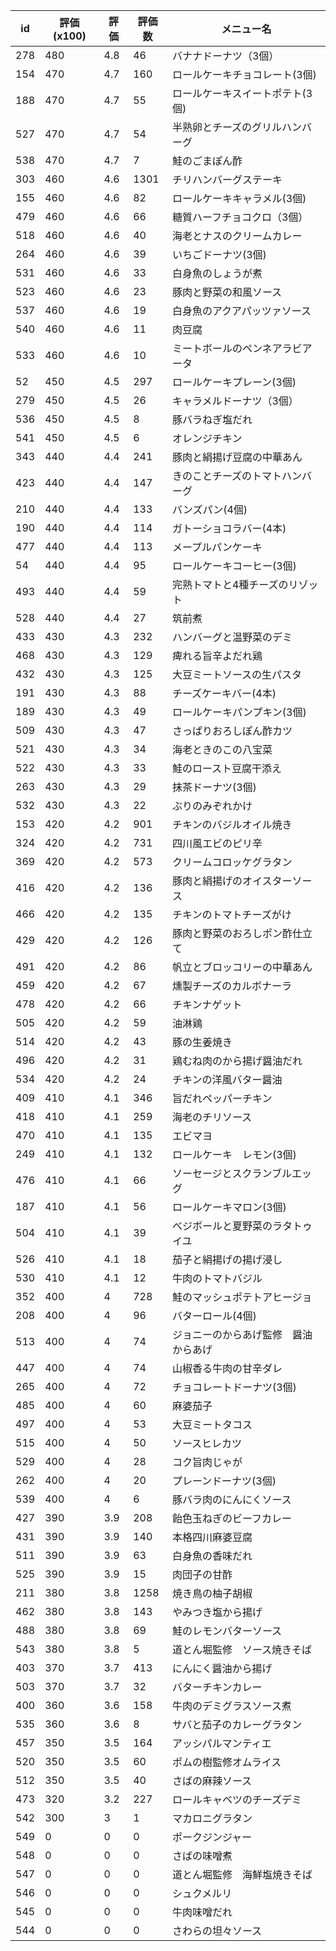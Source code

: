 | id | 評価(x100) | 評価 | 評価数 | メニュー名 |
| -- | ---------- | ---- | ------ | ---------- |
| 278 | 480 | 4.8 | 46 | バナナドーナツ（3個） |
| 154 | 470 | 4.7 | 160 | ロールケーキチョコレート(3個) |
| 188 | 470 | 4.7 | 55 | ロールケーキスイートポテト(3個) |
| 527 | 470 | 4.7 | 54 | 半熟卵とチーズのグリルハンバーグ |
| 538 | 470 | 4.7 | 7 | 鮭のごまぽん酢 |
| 303 | 460 | 4.6 | 1301 | チリハンバーグステーキ |
| 155 | 460 | 4.6 | 82 | ロールケーキキャラメル(3個) |
| 479 | 460 | 4.6 | 66 | 糖質ハーフチョコクロ（3個） |
| 518 | 460 | 4.6 | 40 | 海老とナスのクリームカレー |
| 264 | 460 | 4.6 | 39 | いちごドーナツ(3個) |
| 531 | 460 | 4.6 | 33 | 白身魚のしょうが煮 |
| 523 | 460 | 4.6 | 23 | 豚肉と野菜の和風ソース |
| 537 | 460 | 4.6 | 19 | 白身魚のアクアパッツァソース |
| 540 | 460 | 4.6 | 11 | 肉豆腐 |
| 533 | 460 | 4.6 | 10 | ミートボールのペンネアラビアータ |
| 52 | 450 | 4.5 | 297 | ロールケーキプレーン(3個) |
| 279 | 450 | 4.5 | 26 | キャラメルドーナツ（3個） |
| 536 | 450 | 4.5 | 8 | 豚バラねぎ塩だれ |
| 541 | 450 | 4.5 | 6 | オレンジチキン |
| 343 | 440 | 4.4 | 241 | 豚肉と絹揚げ豆腐の中華あん |
| 423 | 440 | 4.4 | 147 | きのことチーズのトマトハンバーグ |
| 210 | 440 | 4.4 | 133 | バンズパン(4個) |
| 190 | 440 | 4.4 | 114 | ガトーショコラバー(4本) |
| 477 | 440 | 4.4 | 113 | メープルパンケーキ |
| 54 | 440 | 4.4 | 95 | ロールケーキコーヒー(3個) |
| 493 | 440 | 4.4 | 59 | 完熟トマトと4種チーズのリゾット |
| 528 | 440 | 4.4 | 27 | 筑前煮 |
| 433 | 430 | 4.3 | 232 | ハンバーグと温野菜のデミ |
| 468 | 430 | 4.3 | 129 | 痺れる旨辛よだれ鶏 |
| 432 | 430 | 4.3 | 125 | 大豆ミートソースの生パスタ |
| 191 | 430 | 4.3 | 88 | チーズケーキバー(4本) |
| 189 | 430 | 4.3 | 49 | ロールケーキパンプキン(3個) |
| 509 | 430 | 4.3 | 47 | さっぱりおろしぽん酢カツ |
| 521 | 430 | 4.3 | 34 | 海老ときのこの八宝菜 |
| 522 | 430 | 4.3 | 33 | 鮭のロースト豆腐干添え |
| 263 | 430 | 4.3 | 29 | 抹茶ドーナツ(3個) |
| 532 | 430 | 4.3 | 22 | ぶりのみぞれかけ |
| 153 | 420 | 4.2 | 901 | チキンのバジルオイル焼き |
| 324 | 420 | 4.2 | 731 | 四川風エビのピリ辛 |
| 369 | 420 | 4.2 | 573 | クリームコロッケグラタン |
| 416 | 420 | 4.2 | 136 | 豚肉と絹揚げのオイスターソース |
| 466 | 420 | 4.2 | 135 | チキンのトマトチーズがけ |
| 429 | 420 | 4.2 | 126 | 豚肉と野菜のおろしポン酢仕立て |
| 491 | 420 | 4.2 | 86 | 帆立とブロッコリーの中華あん |
| 459 | 420 | 4.2 | 67 | 燻製チーズのカルボナーラ |
| 478 | 420 | 4.2 | 66 | チキンナゲット |
| 505 | 420 | 4.2 | 59 | 油淋鶏 |
| 514 | 420 | 4.2 | 43 | 豚の生姜焼き |
| 496 | 420 | 4.2 | 31 | 鶏むね肉のから揚げ醤油だれ |
| 534 | 420 | 4.2 | 24 | チキンの洋風バター醤油 |
| 409 | 410 | 4.1 | 346 | 旨だれペッパーチキン |
| 418 | 410 | 4.1 | 259 | 海老のチリソース |
| 470 | 410 | 4.1 | 135 | エビマヨ |
| 249 | 410 | 4.1 | 132 | ロールケーキ　レモン(3個) |
| 476 | 410 | 4.1 | 66 | ソーセージとスクランブルエッグ |
| 187 | 410 | 4.1 | 56 | ロールケーキマロン(3個) |
| 504 | 410 | 4.1 | 39 | べジボールと夏野菜のラタトゥイユ |
| 526 | 410 | 4.1 | 18 | 茄子と絹揚げの揚げ浸し |
| 530 | 410 | 4.1 | 12 | 牛肉のトマトバジル |
| 352 | 400 | 4 | 728 | 鮭のマッシュポテトアヒージョ |
| 208 | 400 | 4 | 96 | バターロール(4個) |
| 513 | 400 | 4 | 74 | ジョニーのからあげ監修　醤油からあげ |
| 447 | 400 | 4 | 74 | 山椒香る牛肉の甘辛ダレ |
| 265 | 400 | 4 | 72 | チョコレートドーナツ(3個) |
| 485 | 400 | 4 | 60 | 麻婆茄子 |
| 497 | 400 | 4 | 53 | 大豆ミートタコス |
| 515 | 400 | 4 | 50 | ソースヒレカツ |
| 529 | 400 | 4 | 28 | コク旨肉じゃが |
| 262 | 400 | 4 | 20 | プレーンドーナツ(3個) |
| 539 | 400 | 4 | 6 | 豚バラ肉のにんにくソース |
| 427 | 390 | 3.9 | 208 | 飴色玉ねぎのビーフカレー |
| 431 | 390 | 3.9 | 140 | 本格四川麻婆豆腐 |
| 511 | 390 | 3.9 | 63 | 白身魚の香味だれ |
| 525 | 390 | 3.9 | 15 | 肉団子の甘酢 |
| 211 | 380 | 3.8 | 1258 | 焼き鳥の柚子胡椒 |
| 462 | 380 | 3.8 | 143 | やみつき塩から揚げ |
| 488 | 380 | 3.8 | 69 | 鮭のレモンバターソース |
| 543 | 380 | 3.8 | 5 | 道とん堀監修　ソース焼きそば |
| 403 | 370 | 3.7 | 413 | にんにく醤油から揚げ |
| 503 | 370 | 3.7 | 32 | バターチキンカレー |
| 400 | 360 | 3.6 | 158 | 牛肉のデミグラスソース煮 |
| 535 | 360 | 3.6 | 8 | サバと茄子のカレーグラタン |
| 457 | 350 | 3.5 | 164 | アッシパルマンティエ |
| 520 | 350 | 3.5 | 60 | ポムの樹監修オムライス |
| 512 | 350 | 3.5 | 40 | さばの麻辣ソース |
| 473 | 320 | 3.2 | 227 | ロールキャベツのチーズデミ |
| 542 | 300 | 3 | 1 | マカロニグラタン |
| 549 | 0 | 0 | 0 | ポークジンジャー |
| 548 | 0 | 0 | 0 | さばの味噌煮 |
| 547 | 0 | 0 | 0 | 道とん堀監修　海鮮塩焼きそば |
| 546 | 0 | 0 | 0 | シュクメルリ |
| 545 | 0 | 0 | 0 | 牛肉味噌だれ |
| 544 | 0 | 0 | 0 | さわらの坦々ソース |
